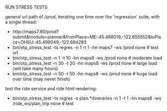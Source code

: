 RUN STRESS TESTS 



general url path of /prod, iterating one time over the 'regression' suite, with a single thread:

* http://maps7:80/prod?submit&module=planner&fromPlace=ME::45.468019,-122.655552&toPlace=OHSU::45.499049,-122.684283
* bin/otp_stress_test  -ts regres -n 1 -t 1 -hn maps7 -ws /prod none # test url
* bin/otp_stress_test -n  1 -t 10 -hn maps8 -ws /prod none  # moderate load 
* bin/otp_stress_test -n 30 -t 20 -hn maps8 -ws /prod none  # large load (will take many hours)
* bin/otp_stress_test -n 50 -t 50 -hn maps8 -ws /prod none  # huge load over time (may never finish)


test the ride service and ride html rendering:

* bin/otp_stress_test -ts regres -s plan.*itineraries -n 1 -t 1 -hn maps8 -ws /ride_ws/plan_trip none # test
